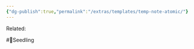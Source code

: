 ```yaml
---
{"dg-publish":true,"permalink":"/extras/templates/temp-note-atomic/"}
---
```





Related: 

#🌱Seedling 